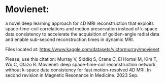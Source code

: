 # Movienet: 
a novel deep learning approach for 4D MRI reconstruction that exploits space-time-coil correlations and motion preservation instead of k-space data consistency to accelerate the acquisition of golden-angle radial data and enable sub-second reconstruction times in dynamic MRI.

Files located at: https://www.kaggle.com/datasets/victormurray/movienet

Please, use this citation:
Murray V, Siddiq S, Crane C, El Homsi M, Kim T, Wu C, Otazo R. Movienet: deep space-time-coil reconstruction network without k-space data consistency for fast motion-resolved 4D MRI. In second revision in Magnetic Resonance in Medicine. 2023 Sep.
